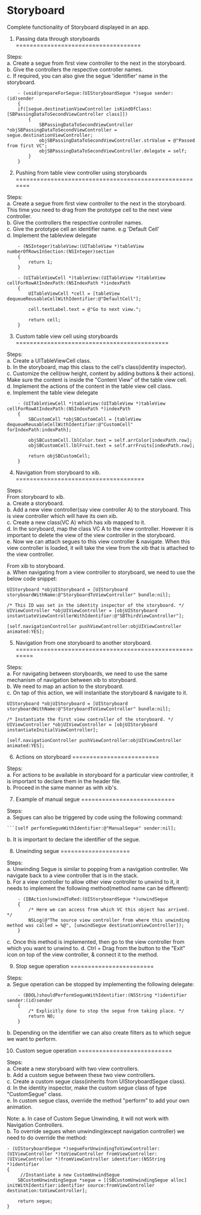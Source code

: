 Storyboard
==========

Complete functionality of Storyboard displayed in an app.

1. Passing data through storyboards
====================================

Steps: <br>
a. Create a segue from first view controller to the next in the storyboard.<br>
b. Give the controllers the respective controller names.<br>
c. If required, you can also give the segue 'identifier' name in the storyboard.<br>
	    
        - (void)prepareForSegue:(UIStoryboardSegue *)segue sender:(id)sender
	    {
		if([segue.destinationViewController isKindOfClass:[SBPassingDataToSecondViewController class]])
    		{
        		SBPassingDataToSecondViewController *objSBPassingDataToSecondViewController = segue.destinationViewController;
        		objSBPassingDataToSecondViewController.strValue = @"Passed from first VC";
        		objSBPassingDataToSecondViewController.delegate = self;
    		}
	    }
	

2. Pushing from table view controller using storyboards
=======================================================

Steps: <br>
a. Create a segue from first view controller to the next in the storyboard. This time you need to drag from the prototype cell to the next view controller.<br>
b. Give the controllers the respective controller names.<br>
c. Give the prototype cell an identifier name. e.g 'Default Cell'<br>
d. Implement the tableview delegate<br>
		
		- (NSInteger)tableView:(UITableView *)tableView numberOfRowsInSection:(NSInteger)section
		{
    		return 1;
		}

		- (UITableViewCell *)tableView:(UITableView *)tableView cellForRowAtIndexPath:(NSIndexPath *)indexPath
		{
    		UITableViewCell *cell = [tableView dequeueReusableCellWithIdentifier:@"DefaultCell"];
    
   			cell.textLabel.text = @"Go to next view.";
    
		    return cell;
		}

	

3. Custom table view cell using storyboards
============================================

Steps: <br>
a. Create a UITableViewCell class.<br>
b. In the storyboard, map this class to the cell's class(identity inspector).<br>
c. Customize the cell(row height, content by adding buttons & their actions). Make sure the content is inside the "Content View" of the table view cell.<br>
d. Implement the actions of the content in the table view cell class.<br>
e. Implement the table view delegate<br>
		
		- (UITableViewCell *)tableView:(UITableView *)tableView cellForRowAtIndexPath:(NSIndexPath *)indexPath
		{
    		SBCustomCell *objSBCustomCell = [tableView dequeueReusableCellWithIdentifier:@"CustomCell" forIndexPath:indexPath];
    
    		objSBCustomCell.lblColor.text = self.arrColor[indexPath.row];
    		objSBCustomCell.lblFruit.text = self.arrFruits[indexPath.row];
    
    		return objSBCustomCell;
		}

4. Navigation from storyboard to xib.
=====================================

Steps: <br>
From storyboard to xib.<br>
a. Create a storyboard.<br>
b. Add a new view controller(say view controller A) to the storyboard. This is view controller which will have its own xib.<br>
c. Create a new class(VC A) which has xib mapped to it.<br>
d. In the soryboard, map the class VC A to the view controller. However it is important to delete the view of the view controller in the storyboard.<br>
e. Now we can attach segues to this view controller & navigate. When this view controller is loaded, it will take the view from the xib that is attached to the view controller.<br>

From xib to storyboard.<br>
a. When navigating from a view controller to storyboard, we need to use the below code snippet:<br>
	
	UIStoryboard *objUIStoryboard = [UIStoryboard storyboardWithName:@"StoryboardToViewController" bundle:nil];
    
    /* This ID was set in the identity inspector of the storyboard. */
    UIViewController *objUIViewController = [objUIStoryboard instantiateViewControllerWithIdentifier:@"SBThirdViewController"];
    
    [self.navigationController pushViewController:objUIViewController animated:YES];

5. Navigation from one storyboard to another storyboard.
========================================================

Steps: <br>
a. For navigating between storyboards, we need to use the same mechanism of navigation between xib to storyboard.<br>
b. We need to map an action to the storyboard.<br>
c. On tap of this action, we will instantiate the storyboard & navigate to it.<br>
	
	UIStoryboard *objUIStoryboard = [UIStoryboard storyboardWithName:@"StoryboardToViewController" bundle:nil];
    
    /* Instantiate the first view controller of the storyboard. */
    UIViewController *objUIViewController = [objUIStoryboard instantiateInitialViewController];
    
    [self.navigationController pushViewController:objUIViewController animated:YES];
    
6. Actions on storyboard
=========================

Steps:<br>
a. For actions to be available in storyboard for a particular view controller, it is important to declare them in the header file.<br>
b. Proceed in the same manner as with xib's.<br>

7. Example of manual segue
===========================

Steps:<br>
a. Segues can also be triggered by code using the following command:<br>
	    
	```[self performSegueWithIdentifier:@"ManualSegue" sender:nil];
	    
b. It is important to declare the identifier of the segue.<br>

8. Unwinding segue
====================

Steps:<br>
a. Unwinding Segue is similar to popping from a navigation controller. We navigate back to a view controller that is in the stack.<br>
b. For a view controller to allow other view controller to unwind to it, it needs to implement the following method(method name can be different):<br>
        
        - (IBAction)unwindToRed:(UIStoryboardSegue *)unwindSegue
	    {
            /* Here we can access from which VC this object has arrived. */
            NSLog(@"The source view controller from where this unwinding method was called = %@", [unwindSegue destinationViewController]);
        }
        	
c. Once this method is implemented, then go to the view controller from which you want to unwind to.
d. Ctrl + Drag from the button to the "Exit" icon on top of the view controller, & connect it to the method.

	
9. Stop segue operation
========================

Steps:<br>
a. Segue operation can be stopped by implementing the following delegate:<br>
	    
	    - (BOOL)shouldPerformSegueWithIdentifier:(NSString *)identifier sender:(id)sender
		{
    		/* Explicitly done to stop the segue from taking place. */
    		return NO;
		}
		
b. Depending on the identifier we can also create filters as to which segue we want to perform.<br>

10. Custom segue operation
===========================

Steps:<br>
a. Create a new storyboard with two view controllers.<br>
b. Add a custom segue between these two view controllers.<br>
c. Create a custom segue class(inherits from UIStoryboardSegue class).<br>
d. In the identity inspector, make the custom segue class of type "CustomSegue" class.<br>
e. In custom segue class, override the method "perform" to add your own animation.<br>

Note:
a. In case of Custom Segue Unwinding, it will not work with Navigation Controllers.<br>
b. To override segues when unwinding(except navigation controller) we need to do override the method:<br>
    
    - (UIStoryboardSegue *)segueForUnwindingToViewController:(UIViewController *)toViewController fromViewController:(UIViewController *)fromViewController identifier:(NSString *)identifier 
    {
    	 //Instantiate a new CustomUnwindSegue
    	SBCustomUnwindingSegue *segue = [[SBCustomUnwindingSegue alloc] initWithIdentifier:identifier source:fromViewController destination:toViewController];
    
    	return segue;
    }
